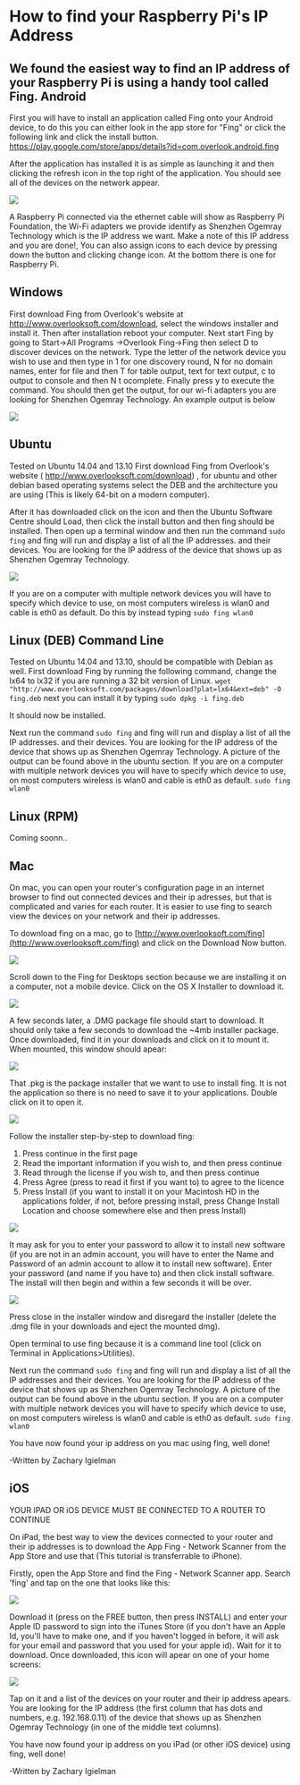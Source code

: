 How to find your Raspberry Pi's IP Address
===========
We found the easiest way to find an IP address of your Raspberry Pi is using a handy tool called Fing.
Android
-------
First you will have to install an application called Fing onto your Android device, to do this you can either look in the app store for "Fing" or click the following link and click the install button. https://play.google.com/store/apps/details?id=com.overlook.android.fing

After the application has installed it is as simple as launching it and then clicking the refresh icon in the top right of the application. You should see all of the devices on the network appear.

<img src="imageResources/fingAndroid.png"/>

A Raspberry Pi connected via the ethernet cable will show as Raspberry Pi Foundation, the Wi-Fi adapters we provide identify as Shenzhen Ogemray Technology which is the IP address we want.
Make a note of this IP address and you are done!, You can also assign icons to each device by pressing down the button and clicking change icon. At the bottom there is one for Raspberry Pi.



Windows
-------
First download Fing from Overlook's website at http://www.overlooksoft.com/download, select the windows installer and install it. Then after installation reboot your computer. 
Next start Fing by going to Start->All Programs ->Overlook Fing->Fing then select D to discover devices on the network. Type the letter of the network device you wish to use and then type in 1 for one discovery round, N for no domain names, enter for file and then T for table output, text for text output, c to output to console and then N t ocomplete. Finally press y to execute the command.
You should then get the output, for our wi-fi adapters you are looking for Shenzhen Ogemray Technology. An example output is below

<img src="imageResources/fingUbuntu.png"/>

Ubuntu 
-----
Tested on Ubuntu 14.04 and 13.10
First download Fing from Overlook's website ( http://www.overlooksoft.com/download) , for ubuntu and other debian based operating systems select the DEB and the architecture you are using (This is likely 64-bit on a modern computer).

After it has downloaded click on the icon and then the Ubuntu Software Centre should Load, then click the install button and then fing should be installed.
Then open up a terminal window and then run the command ```sudo fing``` and fing will run and display a list of all the IP addresses. and their devices. You are looking for the IP address of the device that shows up as Shenzhen Ogemray Technology.

<img src="imageResources/fingUbuntu.png"/>

If you are on a computer with multiple network devices you will have to specify which device to use, on most computers wireless is wlan0 and cable is eth0 as default. Do this by instead typing ```sudo fing wlan0``` 


Linux (DEB) Command Line 
-----
Tested on Ubuntu 14.04 and 13.10, should be compatible with Debian as well.
First download Fing by running the following command, change the lx64 to lx32 if you are running a 32 bit version of Linux.
```wget "http://www.overlooksoft.com/packages/download?plat=lx64&ext=deb" -O fing.deb```
next you can install it by typing ``` sudo dpkg -i fing.deb ```

It should now be installed.

Next run the command ```sudo fing``` and fing will run and display a list of all the IP addresses. and their devices. You are looking for the IP address of the device that shows up as Shenzhen Ogemray Technology.
A picture of the output can be found above in the ubuntu section. If you are on a computer with multiple network devices you will have to specify which device to use, on most computers wireless is wlan0 and cable is eth0 as default. ```sudo fing wlan0```

Linux (RPM)
-----
Coming soonn..

Mac
---

On mac, you can open your router's configuration page in an internet browser to find out connected devices and their ip adresses, but that is complicated and varies for each router. It is easier to use fing to search view the devices on your network and their ip addresses.

To download fing on a mac, go to [http://www.overlooksoft.com/fing](http://www.overlooksoft.com/fing) and click on the Download Now button.

<img src="imageResources/macipfing/1.png"/>

Scroll down to the Fing for Desktops section because we are installing it on a computer, not a mobile device. Click on the OS X Installer to download it.

<img src="imageResources/macipfing/2.png"/>

A few seconds later, a .DMG package file should start to download. It should only take a few seconds to download the ~4mb installer package. Once downloaded, find it in your downloads and click on it to mount it. When mounted, this window should apear:

<img src="imageResources/macipfing/3.png"/>

That .pkg is the package installer that we want to use to install fing. It is not the application so there is no need to save it to your applications. Double click on it to open it.

<img src="imageResources/macipfing/4.png"/>

Follow the installer step-by-step to download fing:
1. Press continue in the first page
2. Read the important information if you wish to, and then press continue
3. Read through the license if you wish to, and then press continue
4. Press Agree (press to read it first if you want to) to agree to the licence
5. Press Install (if you want to install it on your Macintosh HD in the applications folder, if not, before pressing install, press Change Install Location and choose somewhere else and then press Install)

<img src="imageResources/macipfing/5.png"/>

It may ask for you to enter your password to allow it to install new software (if you are not in an admin account, you will have to enter the Name and Password of an admin account to allow it to install new software). Enter your password (and name if you have to) and then click install software. The install will then begin and within a few seconds it will be over.

<img src="imageResources/macipfing/6.png"/>

Press close in the installer window and disregard the installer (delete the .dmg file in your downloads and eject the mounted dmg).

Open terminal to use fing because it is a command line tool (click on Terminal in Applications>Utilities).

Next run the command ```sudo fing``` and fing will run and display a list of all the IP addresses and their devices. You are looking for the IP address of the device that shows up as Shenzhen Ogemray Technology.
A picture of the output can be found above in the ubuntu section. If you are on a computer with multiple network devices you will have to specify which device to use, on most computers wireless is wlan0 and cable is eth0 as default. ```sudo fing wlan0```

You have now found your ip address on you mac using fing, well done!

-Written by Zachary Igielman

iOS
---

YOUR IPAD OR iOS DEVICE MUST BE CONNECTED TO A ROUTER TO CONTINUE

On iPad, the best way to  view the devices connected to your router and their ip addresses is to download the App Fing - Network Scanner from the App Store and use that (This tutorial is transferrable to iPhone).

Firstly, open the App Store and find the Fing - Network Scanner app. Search 'fing' and tap on the one that looks like this:

<img src="imageResources/ipadipfing/1.PNG"/>

Download it (press on the FREE button, then press INSTALL) and enter your Apple ID password to sign into the iTunes Store (if you don't have an Apple Id, you'll have to make one, and if you haven't logged in before, it will ask for your email and password that you used for your apple id). Wait for it to download. Once downloaded, this icon will apear on one of your home screens:

<img src="imageResources/ipadipfing/2.PNG"/>

Tap on it and a list of the devices on your router and their ip address apears. You are looking for the IP address (the first column that has dots and numbers, e.g. 192.168.0.11) of the device that shows up as Shenzhen Ogemray Technology (in one of the middle text columns).

You have now found your ip address on you iPad (or other iOS device) using fing, well done!

-Written by Zachary Igielman
